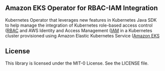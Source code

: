 ## Amazon EKS Operator for RBAC-IAM Integration

Kubernetes Operator that leverages new features in Kubernetes Java SDK to help manage the integration of Kubernetes role-based access control (<a href="https://kubernetes.io/docs/reference/access-authn-authz/rbac">RBAC</a> and AWS Identity and Access Management (<a href="https://docs.aws.amazon.com/IAM/latest/UserGuide/introduction.html">IAM</a> in a Kubernetes cluster provisioned using Amazon Elastic Kubernetes Service (<a href="https://docs.aws.amazon.com/eks/latest/userguide/what-is-eks.html">Amazon EKS</a>

## License

This library is licensed under the MIT-0 License. See the LICENSE file.

